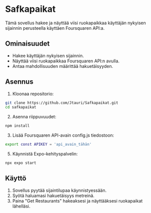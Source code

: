# Safkapaikat

Tämä sovellus hakee ja näyttää viisi ruokapaikkaa käyttäjän nykyisen sijainnin perusteella käyttäen Foursquaren API:a.

## Ominaisuudet

- Hakee käyttäjän nykyisen sijainnin.
- Näyttää viisi ruokapaikkaa Foursquaren API:n avulla.
- Antaa mahdollisuuden määrittää hakuetäisyyden.

## Asennus

1. Kloonaa repositorio:
  ```bash
  git clone https://github.com/Jtauri/Safkapaikat.git
  cd safkapaikat
  ```

2. Asenna riippuvuudet:
  ```bash
  npm install
  ```

3. Lisää Foursquaren API-avain config.js tiedostoon:
  ```bash
  export const APIKEY = 'api_avain_tähän'
  ```

5. Käynnistä Expo-kehityspalvelin:
  ```bash
  npx expo start
  ```
## Käyttö

1. Sovellus pyytää sijaintilupaa käynnistyessään.
2. Syötä haluamasi hakuetäisyys metreinä.
3. Paina "Get Restaurants" hakeaksesi ja näyttääksesi ruokapaikat lähelläsi.
